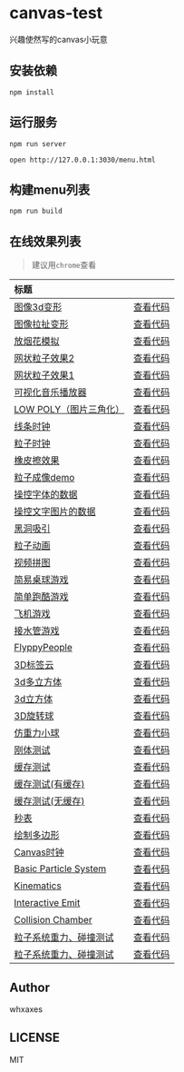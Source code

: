 # canvas-test

兴趣使然写的canvas小玩意<br>

## 安装依赖
```
npm install
```

## 运行服务
```
npm run server

open http://127.0.0.1:3030/menu.html
```

## 构建menu列表
```
npm run build
```

## 在线效果列表

> 建议用`chrome`查看

[placeholder]:p

| 标题 |  |
|:-------- |:--------:|
| [图像3d变形](https://hafly.github.io/canvas-test/src/Funny-demo/transform/demo2.html) | [查看代码](https://github.com/hafly/canvas-test/tree/master/src/Funny-demo/transform) || [图像拉扯变形](https://hafly.github.io/canvas-test/src/Funny-demo/transform/demo1.html) | [查看代码](https://github.com/hafly/canvas-test/tree/master/src/Funny-demo/transform) || [放烟花模拟](https://hafly.github.io/canvas-test/src/Funny-demo/shotFire/shotFire.html) | [查看代码](https://github.com/hafly/canvas-test/tree/master/src/Funny-demo/shotFire) || [网状粒子效果2](https://hafly.github.io/canvas-test/src/Funny-demo/netparticle/net_2.html) | [查看代码](https://github.com/hafly/canvas-test/tree/master/src/Funny-demo/netparticle) || [网状粒子效果1](https://hafly.github.io/canvas-test/src/Funny-demo/netparticle/net_1.html) | [查看代码](https://github.com/hafly/canvas-test/tree/master/src/Funny-demo/netparticle) || [可视化音乐播放器](https://hafly.github.io/canvas-test/src/Funny-demo/musicPlayer/index.html) | [查看代码](https://github.com/hafly/canvas-test/tree/master/src/Funny-demo/musicPlayer) || [LOW POLY（图片三角化）](https://hafly.github.io/canvas-test/src/Funny-demo/lowpoly/index.html) | [查看代码](https://github.com/hafly/canvas-test/tree/master/src/Funny-demo/lowpoly) || [线条时钟](https://hafly.github.io/canvas-test/src/Funny-demo/coolClock/index2.html) | [查看代码](https://github.com/hafly/canvas-test/tree/master/src/Funny-demo/coolClock) || [粒子时钟](https://hafly.github.io/canvas-test/src/Funny-demo/coolClock/index.html) | [查看代码](https://github.com/hafly/canvas-test/tree/master/src/Funny-demo/coolClock) || [橡皮擦效果](https://hafly.github.io/canvas-test/src/Funny-demo/clip/clip.html) | [查看代码](https://github.com/hafly/canvas-test/tree/master/src/Funny-demo/clip) || [粒子成像demo](https://hafly.github.io/canvas-test/src/Particle-demo/orangutan/index.html) | [查看代码](https://github.com/hafly/canvas-test/tree/master/src/Particle-demo/orangutan) || [操控字体的数据](https://hafly.github.io/canvas-test/src/Particle-demo/imgdata/controlImgData2.html) | [查看代码](https://github.com/hafly/canvas-test/tree/master/src/Particle-demo/imgdata) || [操控文字图片的数据](https://hafly.github.io/canvas-test/src/Particle-demo/imgdata/controlImgData.html) | [查看代码](https://github.com/hafly/canvas-test/tree/master/src/Particle-demo/imgdata) || [黑洞吸引](https://hafly.github.io/canvas-test/src/Particle-demo/blackhole/blackhole.html) | [查看代码](https://github.com/hafly/canvas-test/tree/master/src/Particle-demo/blackhole) || [粒子动画](https://hafly.github.io/canvas-test/src/Particle-demo/animateStep/index.html) | [查看代码](https://github.com/hafly/canvas-test/tree/master/src/Particle-demo/animateStep) || [视频拼图](https://hafly.github.io/canvas-test/src/Game-demo/vedioPintu.html) | [查看代码](https://github.com/hafly/canvas-test/tree/master/src/Game-demo) || [简易桌球游戏](https://hafly.github.io/canvas-test/src/Game-demo/snooker/snooker.html) | [查看代码](https://github.com/hafly/canvas-test/tree/master/src/Game-demo/snooker) || [简单跑酷游戏](https://hafly.github.io/canvas-test/src/Game-demo/runningMan/index.html) | [查看代码](https://github.com/hafly/canvas-test/tree/master/src/Game-demo/runningMan) || [飞机游戏](https://hafly.github.io/canvas-test/src/Game-demo/planGame/index.html) | [查看代码](https://github.com/hafly/canvas-test/tree/master/src/Game-demo/planGame) || [接水管游戏](https://hafly.github.io/canvas-test/src/Game-demo/connectPipe/easyPipes.html) | [查看代码](https://github.com/hafly/canvas-test/tree/master/src/Game-demo/connectPipe) || [FlyppyPeople](https://hafly.github.io/canvas-test/src/Game-demo/FlppyPeople/index.html) | [查看代码](https://github.com/hafly/canvas-test/tree/master/src/Game-demo/FlppyPeople) || [3D标签云](https://hafly.github.io/canvas-test/src/3D-demo/3Dtag.html) | [查看代码](https://github.com/hafly/canvas-test/tree/master/src/3D-demo) || [3d多立方体](https://hafly.github.io/canvas-test/src/3D-demo/3Dcubes.html) | [查看代码](https://github.com/hafly/canvas-test/tree/master/src/3D-demo) || [3d立方体](https://hafly.github.io/canvas-test/src/3D-demo/3Dcube.html) | [查看代码](https://github.com/hafly/canvas-test/tree/master/src/3D-demo) || [3D旋转球](https://hafly.github.io/canvas-test/src/3D-demo/3Dball.html) | [查看代码](https://github.com/hafly/canvas-test/tree/master/src/3D-demo) || [仿重力小球](https://hafly.github.io/canvas-test/src/Other-demo/shotBall.html) | [查看代码](https://github.com/hafly/canvas-test/tree/master/src/Other-demo) || [刚体测试](https://hafly.github.io/canvas-test/src/Other-demo/rigidbody.html) | [查看代码](https://github.com/hafly/canvas-test/tree/master/src/Other-demo) || [缓存测试](https://hafly.github.io/canvas-test/src/Other-demo/cache/index1.html) | [查看代码](https://github.com/hafly/canvas-test/tree/master/src/Other-demo/cache) || [缓存测试(有缓存)](https://hafly.github.io/canvas-test/src/Other-demo/cache/test.html) | [查看代码](https://github.com/hafly/canvas-test/tree/master/src/Other-demo/cache) || [缓存测试(无缓存)](https://hafly.github.io/canvas-test/src/Other-demo/cache/test2.html) | [查看代码](https://github.com/hafly/canvas-test/tree/master/src/Other-demo/cache) || [秒表](https://hafly.github.io/canvas-test/src/Other-demo/stopWatch.html) | [查看代码](https://github.com/hafly/canvas-test/tree/master/src/Other-demo) || [绘制多边形](https://hafly.github.io/canvas-test/src/Other-demo/duobianxing.html) | [查看代码](https://github.com/hafly/canvas-test/tree/master/src/Other-demo) || [Canvas时钟](https://hafly.github.io/canvas-test/src/Other-demo/clock.html) | [查看代码](https://github.com/hafly/canvas-test/tree/master/src/Other-demo) || [Basic Particle System](https://hafly.github.io/canvas-test/src/Particle-demo1/BasicParticleSystem.html) | [查看代码](https://github.com/hafly/canvas-test/tree/master/src/Particle-demo1) || [Kinematics](https://hafly.github.io/canvas-test/src/Particle-demo1/Kinematics.html) | [查看代码](https://github.com/hafly/canvas-test/tree/master/src/Particle-demo1) || [Interactive Emit](https://hafly.github.io/canvas-test/src/Particle-demo1/InteractiveEmit.html) | [查看代码](https://github.com/hafly/canvas-test/tree/master/src/Particle-demo1) || [Collision Chamber](https://hafly.github.io/canvas-test/src/Particle-demo1/CollisionChamber.html) | [查看代码](https://github.com/hafly/canvas-test/tree/master/src/Particle-demo1) || [粒子系统重力、碰撞测试](https://hafly.github.io/canvas-test/src/Particle-demo2/demo2.html) | [查看代码](https://github.com/hafly/canvas-test/tree/master/src/Particle-demo2) || [粒子系统重力、碰撞测试](https://hafly.github.io/canvas-test/src/Particle-demo2/demo1.html) | [查看代码](https://github.com/hafly/canvas-test/tree/master/src/Particle-demo2) |

[/placeholder]:p

## Author
whxaxes

## LICENSE
MIT


